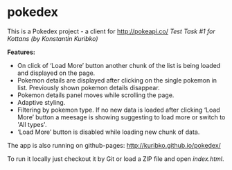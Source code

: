 # pokedex
This is a Pokedex project - a client for http://pokeapi.co/
*Test Task #1 for Kottans (by Konstantin Kuribko)*

**Features:**
- On click of ‘Load More’ button another chunk of the list is being loaded and displayed on the page.
- Pokemon details are displayed after clicking on the single pokemon in list. Previously shown pokemon details disappear.
- Pokemon details panel moves while scrolling the page.
- Adaptive styling.
- Filtering by pokemon type. If no new data is loaded after clicking ‘Load More’ button a meesage is showing suggesting to load more or switch to 'All types'.
- ‘Load More’ button is disabled while loading new chunk of data.

The app is also running on github-pages: http://kuribko.github.io/pokedex/

To run it locally just checkout it by Git or load a ZIP file and open *index.html*.
